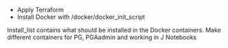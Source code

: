 * Apply Terraform
* Install Docker with /docker/docker_init_script

Install_list contains what should be installed in the Docker containers.  Make different containers for PG, PGAadmin and working in J Notebooks